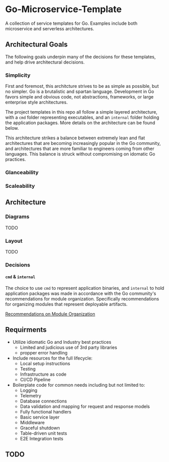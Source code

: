 # Go-Microservice-Template

A collection of service templates for Go. Examples include both microservice and serverless architectures.

## Architectural Goals

The following goals underpin many of the decisions for these templates, and help drive architectural decisions.

### Simplicity

First and foremost, this architcture strives to be as simple as possible, but no simpler. Go is a brutalistic and spartan language. Development in Go favors simple and obvious code, not abstractions, frameworks, or large enterprise style architectures.

The project templates in this repo all follow a simple layered architecture, with a `cmd` folder representing executables, and an `internal` folder holding the application packages. More details on the architecture can be found below.

This architecture strikes a balance between extremely lean and flat architectures that are becoming increasingly popular in the Go community, and architectures that are more familiar to engineers coming from other languages. This balance is struck without compromising on idomatic Go practices.

### Glanceability

### Scaleability

## Architecture

### Diagrams

TODO

### Layout

TODO

### Decisions

#### `cmd` & `internal`

The choice to use `cmd` to represent application binaries, and `internal` to hold application packages was made in accordance with the Go community's recommendations for module organization. Specifically recommendations for organizing modules that represent deployable artifacts.

[Recommendations on Module Organization](https://go.dev/doc/modules/layout#server-project)

## Requirments

- Utilize idiomatic Go and Industry best practices
  - Limited and judicious use of 3rd party libraries
  - propper error handling
- Include resources for the full lifecycle:
  - Local setup instructions
  - Testing
  - Infrastructure as code
  - CI/CD Pipeline
- Boilerplate code for common needs including but not limited to:
  - Logging
  - Telemetry
  - Database connections
  - Data validation and mapping for request and response models
  - Fully functional handlers
  - Basic service layer
  - Middleware
  - Graceful shutdown
  - Table-driven unit tests
  - E2E Integration tests

## TODO
